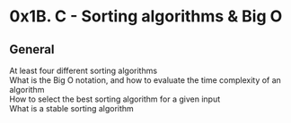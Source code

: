 0x1B. C - Sorting algorithms & Big O
====================================
General
-------
At least four different sorting algorithms  
What is the Big O notation, and how to evaluate the time complexity of an algorithm  
How to select the best sorting algorithm for a given input  
What is a stable sorting algorithm  
